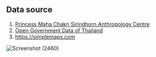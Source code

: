 ## Data source
1. [Princess Maha Chakri Sirindhorn Anthropology Centre](https://ethnicity.sac.or.th/)
2. [Open Government Data of Thailand](https://data.go.th/en/dataset)
3. https://simplemaps.com

![Screenshot (2460)](https://github.com/user-attachments/assets/c8fbbd38-1502-4fdb-8017-24cba7eec50e)

